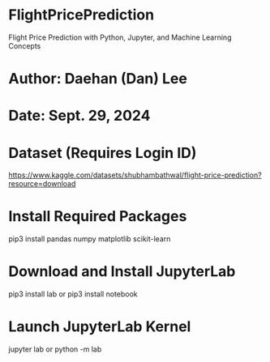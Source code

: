 # FlightPricePrediction
Flight Price Prediction with Python, Jupyter, and Machine Learning Concepts

# Author: Daehan (Dan) Lee
# Date: Sept. 29, 2024

# Dataset (Requires Login ID)
https://www.kaggle.com/datasets/shubhambathwal/flight-price-prediction?resource=download

# Install Required Packages
pip3 install pandas numpy matplotlib scikit-learn

# Download and Install JupyterLab
pip3 install lab
or
pip3 install notebook

# Launch JupyterLab Kernel
jupyter lab
or
python -m lab

